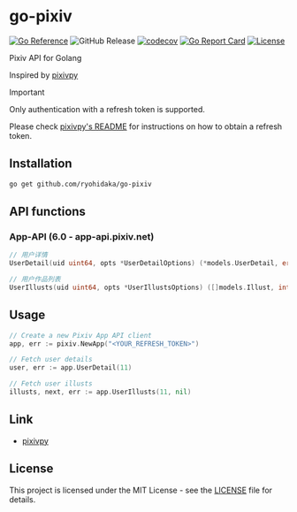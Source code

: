 # go-pixiv

[![Go Reference](https://pkg.go.dev/badge/github.com/ryohidaka/go-pixiv.svg)](https://pkg.go.dev/github.com/ryohidaka/go-pixiv)
![GitHub Release](https://img.shields.io/github/v/release/ryohidaka/go-pixiv)
[![codecov](https://codecov.io/gh/ryohidaka/go-pixiv/graph/badge.svg?token=Q7U8FMv9bn)](https://codecov.io/gh/ryohidaka/go-pixiv)
[![Go Report Card](https://goreportcard.com/badge/github.com/ryohidaka/go-pixiv)](https://goreportcard.com/report/github.com/ryohidaka/go-pixiv)
[![License](https://img.shields.io/badge/license-MIT-blue.svg)](https://opensource.org/licenses/MIT)

Pixiv API for Golang

Inspired by [pixivpy](https://github.com/upbit/pixivpy/tree/master)

> [!IMPORTANT]
> Only authentication with a refresh token is supported.
>
> Please check [pixivpy's README](https://github.com/upbit/pixivpy/tree/master) for instructions on how to obtain a refresh token.

## Installation

```bash
go get github.com/ryohidaka/go-pixiv
```

## API functions

### App-API (6.0 - app-api.pixiv.net)

```go
// 用户详情
UserDetail(uid uint64, opts *UserDetailOptions) (*models.UserDetail, error) {...}

// 用户作品列表
UserIllusts(uid uint64, opts *UserIllustsOptions) ([]models.Illust, int, error) {...}
```

## Usage

```go
// Create a new Pixiv App API client
app, err := pixiv.NewApp("<YOUR_REFRESH_TOKEN>")

// Fetch user details
user, err := app.UserDetail(11)

// Fetch user illusts
illusts, next, err := app.UserIllusts(11, nil)
```

## Link

- [pixivpy](https://github.com/upbit/pixivpy/tree/master)

## License

This project is licensed under the MIT License - see the [LICENSE](LICENSE) file for details.
